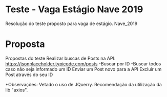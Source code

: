 # Teste - Vaga Estágio Nave 2019
Resolução do teste proposto para vaga de estágio. Nave_2019

# Proposta
Propostas do teste
  Realizar buscas de Posts na API: https://jsonplaceholder.typicode.com/posts
    -Buscar por ID
    -Buscar todos caso não seja informado um ID
  Enviar um Post novo para a API
  Excluir um Post através do seu ID
  
  *Observações:
    Vetado o uso de JQuerry.
    Recomendação da utilização da lib "axios".

